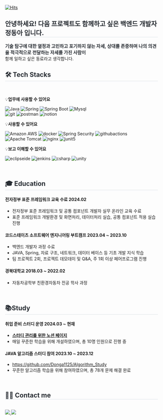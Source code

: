  
[![Hits](https://hits.seeyoufarm.com/api/count/incr/badge.svg?url=https%3A%2F%2Fgithub.com%2FDonga1125%2Fhit-counter&count_bg=%2378D3F7&title_bg=%23C1A2F3&icon=&icon_color=%23E7E7E7&title=hits&edge_flat=true)](https://hits.seeyoufarm.com)
</div>
 <div style="text-align: left;"> 
    <h2 style="border-bottom: 1px solid #d8dee4; color: #282d33;"> 안녕하세요! 다음 프로젝트도 함께하고 싶은 백엔드 개발자 정동아 입니다. </h2>  
    <div style="font-weight: 700; font-size: 15px; text-align: left; color: #282d33;"> 기술 탐구에 대한 열정과 고민하고 포기하지 않는 자세, 상대를 존중하며 나의 의견을 적극적으로 전달하는 자세를 가진 사람이 </div> 함께 일하고 싶은 동료라고 생각합니다.  </div> 
 </div>
    <div style="text-align: left;">
    <h2 style="border-bottom: 1px solid #d8dee4; color: #282d33;"> 🛠️ Tech Stacks </h2> <br> 
    <div style="margin: ; text-align: left;" "text-align: left;"> </div>
	    
💡**업무에 사용할 수 있어요**

![Java](https://img.shields.io/badge/Java-007396?style=for-the-badge&logo=OpenJDK&logoColor=white)
![Spring](https://img.shields.io/badge/spring-6DB33F?style=for-the-badge&logo=spring&logoColor=white)
![Spring Boot](https://img.shields.io/badge/spring_boot-6DB33F?style=for-the-badge&logo=springboot&logoColor=white)
![Mysql](https://img.shields.io/badge/mysql-4479A1?style=for-the-badge&logo=mysql&logoColor=white)
<br>
![git](https://img.shields.io/badge/git-F05032?style=for-the-badge&logo=git&logoColor=white)
![postman](https://img.shields.io/badge/postman-FF6C37?style=for-the-badge&logo=postman&logoColor=white)
![notion](https://img.shields.io/badge/notion-000000?style=for-the-badge&logo=notion&logoColor=white)

💡**사용할 수 있어요**

![Amazon AWS](https://img.shields.io/badge/amazonaws-232F3E?style=for-the-badge&logo=amazonaws&logoColor=white)
![docker](https://img.shields.io/badge/docker-2496ED?style=for-the-badge&logo=docker&logoColor=white)
![Spring Security](https://img.shields.io/badge/spring_security-6DB33F?style=for-the-badge&logo=springsecurity&logoColor=white)
![githubactions](https://img.shields.io/badge/githubactions-2088FF?style=for-the-badge&logo=githubactions&logoColor=white)
<br>
![Apache Tomcat](https://img.shields.io/badge/apachetomcat-F8DC75?style=for-the-badge&logo=apachetomcat&logoColor=black)
![nginx](https://img.shields.io/badge/nginx-009639?style=for-the-badge&logo=nginx&logoColor=white)
![junit5](https://img.shields.io/badge/junit5-25A162?style=for-the-badge&logo=junit5&logoColor=white)


💡**보고 이해할 수 있어요**

![eclipseide](https://img.shields.io/badge/eclipseide-2C2255?style=for-the-badge&logo=eclipseide&logoColor=white)
![jenkins](https://img.shields.io/badge/jenkins-D24939?style=for-the-badge&logo=jenkins&logoColor=white)
![csharp](https://img.shields.io/badge/csharp-512BD4?style=for-the-badge&logo=csharp&logoColor=white)
![unity](https://img.shields.io/badge/unity-FFFFFF?style=for-the-badge&logo=unity&logoColor=black)
</div>
<br>

<div style="text-align: left;">
    <h2 style="border-bottom: 1px solid #d8dee4; color: #282d33;"> 🎓 Education </h2> 
    <div style="margin: ; text-align: left;" "text-align: left;"> </div>
	
#### 전자정부 표준 프레임워크 교육 수료 2024.02
- 전자정부 표준 프레임워크 및 공통 컴포넌트 개발자 실무 온라인 교육 수료
- 표준 프레임워크 개발환경 및 화면처리, 데이터처리 실습, 공통 컴포넌트 적용 실습 진행

#### 코드스테이츠 소프트웨어 엔지니어링 부트캠프 2023.04 ~ 2023.10
- 백엔드 개발자 과정 수료
- JAVA, Spring, 자료 구조, 네트워크, 데이터 베이스 등 기초 개발 지식 학습
- 팀 프로젝트 2회, 프로젝트 데모데이 및 Q&A, 주 1회 이상 페어프로그램 진행

#### 경북대학교 2018.03 ~ 2022.02
- 자동차공학부 친환경자동차 전공 학사 과정
  
<br>

<div style="text-align: left;">
    <h2 style="border-bottom: 1px solid #d8dee4; color: #282d33;"> 📚Study </h2>
    <div style="margin: ; text-align: left;" "text-align: left;"> </div>

#### **취업 준비 스터디 운영** 2024.03 ~ 현재

- [**스터디 관리를 위한 노션 페이지**](https://www.notion.so/04dfec43007d44f3a74676b01e814ec8?pvs=21)
- 매일 꾸준한 학습을 위해 개설하였으며, 총 10명 인원으로 진행 중

#### **JAVA 알고리즘 스터디 참여** 2023.10 ~ 2023.12

- https://github.com/Donga1125/Algorithm_Study
- 꾸준한 알고리즘 학습을 위해 참여하였으며, 총 78개 문제 해결 완료

<br> 
    </div>
    <div style="text-align: left;">
    <h2 style="border-bottom: 1px solid #d8dee4; color: #282d33;"> 🧑‍💻 Contact me </h2> <br> 
    <div style="text-align: left;"> <a href=https://velog.io/@ehddk0133> <img src="https://img.shields.io/badge/Velog-20C997?style=for-the-badge&logo=Velog&logoColor=white&link=https://velog.io/@ehddk0133"> </a>
         <a href=mailto:ehddk0133@naver.com> <img src="https://img.shields.io/badge/Mail-EA4335?style=for-the-badge&logo=Gmail&logoColor=white&link=mailto:ehddk0133@naver.com"> </a>
          </div>  <br> 
    <div style="text-align: left;">  </div> 
    </div>
